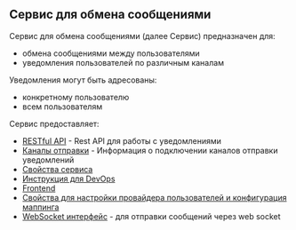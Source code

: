 Сервис для обмена сообщениями
-----------------------------

Сервис для обмена сообщениями (далее Сервис) предназначен для:
- обмена сообщениями между пользователями
- уведомления пользователей по различным каналам

Уведомления могут быть адресованы:
- конкретному пользователю
- всем пользователям

Сервис предоставляет:
- [RESTful API](Rest.md) - Rest API для работы с уведомлениями
- [Каналы отправки](Channels.md) - Информация о подключении каналов отправки уведомлений 
- [Свойства сервиса](Properties.md)
- [Инструкция для DevOps](DevOps.md)
- [Frontend](Frontend.md)
- [Свойства для настройки провайдера пользователей и конфигурация маппинга](UserRoleProviderPropertiesAndMapping.md)
- [WebSocket интерфейс](../messaging-channel-web/README.md) - для отправки сообщений через web socket
